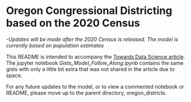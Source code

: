 
# Oregon Congressional Districting based on the 2020 Census

*-Updates will be made after the 2020 Census is released.  The model is currently based on population estimates*

This README is intended to accompany the [Towards Data Science article](https://towardsdatascience.com/how-to-draw-congressional-districts-in-python-with-linear-programming-b1e33c80bc52).  The jupyter notebook *Gists_Model_Follow_Along.ipynb* contains the same gists with only a little bit extra that was not shared in the article due to space.

For any future updates to the model, or to view a commented notebook or README, please move up to the parent directory, oregon_districts.

